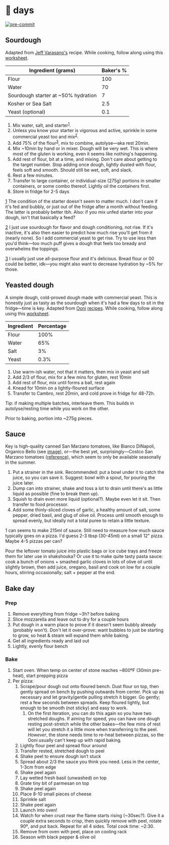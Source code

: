# 🍕 days

[![pre-commit](https://img.shields.io/badge/pre--commit-enabled-brightgreen?logo=pre-commit&logoColor=white)](https://github.com/pre-commit/pre-commit)

## Sourdough

Adapted from [Jeff Varasano's](http://www.varasanos.com/PizzaRecipe.htm) recipe. While cooking, follow along using this [worksheet](/dough-worksheet.numbers).

| Ingredient (grams)                  | Baker's % |
|-------------------------------------|-----------|
| Flour                               | 100       |
| Water                               | 70        |
| Sourdough starter at ~50% hydration | 7         |
| Kosher or Sea Salt                  | 2.5       |
| Yeast (optional)                    | 0.1       |

1. Mix water, salt, and starter<sup id="a1">[1](#f1)</sup>.
1. Unless you know your starter is vigorous and active, sprinkle in some commercial yeast too and mix<sup id="a2">[2](#f2)</sup>.
1. Add 75% of the flour<sup id="a3">[3](#f3)</sup>, mix to combine, autolyse—aka rest 20min.
1. Mix ~10min by hand or in mixer. Dough will be very wet. This is where most of the gluten is working, even it seems like nothing's happening.
1. Add rest of flour, bit at a time, and mixing. Don't care about getting to the target number. Stop adding once dough, lightly dusted with flour, feels soft and smooth. Should still be wet, soft, and slack.
1. Rest a few minutes.
1. Transfer to large container, or individual-size (275g) portions in smaller containers, or some combo thereof. Lightly oil the containers first.
1. Store in fridge for 2-5 days

<a id="f1" href="#a1">1</a> The condition of the starter doesn't seem to matter much. I don't care if it's fed and bubbly, or just out of the fridge after a month without feeding. The latter is probably better tbh. Also: if you mix unfed starter into your dough, isn't that basically a feed?

<a id="f2" href="#a2">2</a> I just use sourdough for flavor and dough conditioning, not rise. If it's inactive, it's also then easier to predict how much rise you'll get from it (nearly none). So I add commercial yeast to get rise. Try to use less than you'd think—too much puff gives a dough that feels too bready and overwhelms the toppings.

<a id="f3" href="#a3">3</a> I usually just use all-purpose flour and it's delicious. Bread flour or 00 could be better, idk—you might also want to decrease hydration by ~5% for those.

## Yeasted dough

A simple dough, cold-proved dough made with commercial yeast. This is honestly just as tasty as the sourdough when it's had a few days to sit in the fridge—time is key. Adapted from [Ooni](https://ooni.com/blogs/recipes/cold-prove-pizza-dough) [recipes](https://ooni.com/blogs/recipes/avpn-standard-pizza-marinara). While cooking, follow along using this [worksheet](/dough-worksheet-yeasted.numbers).

| Ingredient | Percentage |
|------------|------------|
| Flour      | 100%       |
| Water      | 65%        |
| Salt       | 3%         |
| Yeast      | 0.3%       |

1. Use warm-ish water, not that it matters, then mix in yeast and salt
1. Add 2/3 of flour, mix for a few mins for gluten, rest 10min
1. Add rest of flour, mix until forms a ball, rest again
1. Knead for 10min on a lightly-floured surface
1. Transfer to Cambro, rest 20min, and cold prove in fridge for 48-72h.

Tip: if making multiple batches, interleave them. This builds in autolyse/resting time while you work on the other.

Prior to baking, portion into ~275g pieces.

## Sauce

Key is high-quality canned San Marzano tomatoes, like Bianco DiNapoli, Organico Bello (see [image](/images/2022-09-01/tomato-kom.jpeg)), or—the best yet, surprisingly—Costco San Marzano tomatoes ([reference](/images/these-friggin-slap-bub.jpeg)), which seem to only be available seasonally in the summer.

1. Put a strainer in the sink. Recommended: put a bowl under it to catch the juice, so you can save it. Suggest: bowl with a spout, for pouring the juice later.
1. Dump can into strainer, shake and toss a lot to drain until there's as little liquid as possible (fine to break them up).
1. Squish to drain even more liquid (optional?). Maybe even let it sit. Then transfer to food processor.
1. Add some thinly-sliced cloves of garlic, a healthy amount of salt, some pepper, dried basil, and glug of olive oil. Process until smooth enough to spread evenly, but ideally not a total puree to retain a little texture.

1 can seems to make 215ml of sauce. Still need to measure how much sauce typically goes on a pizza. I'd guess 2-3 tbsp (30-45ml) on a small 12" pizza. Maybe 4-5 pizzas per can?

Pour the leftover tomato juice into plastic bags or ice cube trays and freeze them for later use in shakshouka? Or use it to make quite tasty pasta sauce: cook a bunch of onions + smashed garlic cloves in lots of olive oil until slightly brown, then add juice, oregano, basil and cook on low for a couple hours, stirring occasionally; salt + pepper at the end.

## Bake day

### Prep

1. Remove everything from fridge ~3h? before baking
1. Slice mozzarella and leave out to dry for a couple hours
1. Put dough in a warm place to prove if it doesn't seem bubbly already (probably won't). Don't let it over-prove: want bubbles to just be starting to grow, so heat & steam will expand them while baking.
1. Get all ingredients ready and laid out
1. Lightly, evenly flour bench

### Bake

1. Start oven. When temp on center of stone reaches ~800ºF (30min pre-heat), start prepping pizza
1. Per pizza:
    1. Scrape/pour dough out onto floured bench. Dust flour on top, then gently spread on bench by pushing outwards from center. Pick up as necessary and let gravity/gentle pulling stretch it bigger. Go gently; rest a few seconds between spreads. Keep floured lightly, but enough to be smooth (not sticky) and easy to work.
        1. On the first iteration, you can do this again so you have two stretched doughs. If aiming for speed, you can have one dough resting post-stretch while the other bakes—the few mins of rest will let you stretch it a little more when transferring to the peel. _However_, the stone needs time to re-heat between pizzas, so the Ooni usually can't keep up with rapid baking.
    1. Lightly flour peel and spread flour around
    1. Transfer rested, stretched dough to peel
    1. Shake peel to ensure dough isn’t stuck
    1. Spread about 2/3 the sauce you think you need. Less in the center, 1-3cm from edge
    1. Shake peel again
    1. Lay wetted fresh basil (unwashed) on top
    1. Grate tiny bit of parmesan on top
    1. Shake peel again
    1. Place 8-10 small pieces of cheese
    1. Sprinkle salt
    1. Shake peel again
    1. Launch into oven!
    1. Watch for when crust near the flame starts rising (~30sec?). Give it a couple extra seconds to crisp, then quickly remove with peel, rotate 90º, and put back. Repeat for all 4 sides. Total cook time: ~2:30.
    1. Remove from oven with peel, place on cooling rack
    1. Season with black pepper & olive oil
